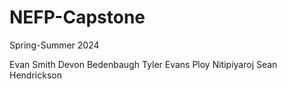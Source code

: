 # NEFP-Capstone

Spring-Summer 2024

Evan Smith
Devon Bedenbaugh
Tyler Evans
Ploy Nitipiyaroj
Sean Hendrickson
